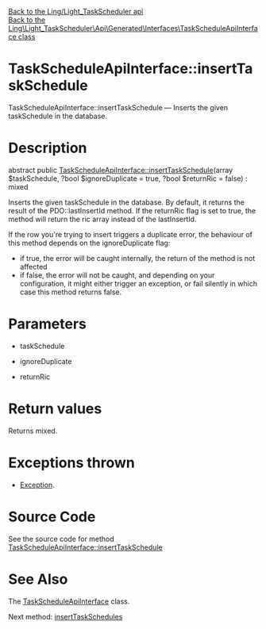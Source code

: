 [Back to the Ling/Light_TaskScheduler api](https://github.com/lingtalfi/Light_TaskScheduler/blob/master/doc/api/Ling/Light_TaskScheduler.md)<br>
[Back to the Ling\Light_TaskScheduler\Api\Generated\Interfaces\TaskScheduleApiInterface class](https://github.com/lingtalfi/Light_TaskScheduler/blob/master/doc/api/Ling/Light_TaskScheduler/Api/Generated/Interfaces/TaskScheduleApiInterface.md)


TaskScheduleApiInterface::insertTaskSchedule
================



TaskScheduleApiInterface::insertTaskSchedule — Inserts the given taskSchedule in the database.




Description
================


abstract public [TaskScheduleApiInterface::insertTaskSchedule](https://github.com/lingtalfi/Light_TaskScheduler/blob/master/doc/api/Ling/Light_TaskScheduler/Api/Generated/Interfaces/TaskScheduleApiInterface/insertTaskSchedule.md)(array $taskSchedule, ?bool $ignoreDuplicate = true, ?bool $returnRic = false) : mixed




Inserts the given taskSchedule in the database.
By default, it returns the result of the PDO::lastInsertId method.
If the returnRic flag is set to true, the method will return the ric array instead of the lastInsertId.


If the row you're trying to insert triggers a duplicate error, the behaviour of this method depends on
the ignoreDuplicate flag:
- if true, the error will be caught internally, the return of the method is not affected
- if false, the error will not be caught, and depending on your configuration, it might either
         trigger an exception, or fail silently in which case this method returns false.




Parameters
================


- taskSchedule

    

- ignoreDuplicate

    

- returnRic

    


Return values
================

Returns mixed.


Exceptions thrown
================

- [Exception](http://php.net/manual/en/class.exception.php).&nbsp;







Source Code
===========
See the source code for method [TaskScheduleApiInterface::insertTaskSchedule](https://github.com/lingtalfi/Light_TaskScheduler/blob/master/Api/Generated/Interfaces/TaskScheduleApiInterface.php#L35-L35)


See Also
================

The [TaskScheduleApiInterface](https://github.com/lingtalfi/Light_TaskScheduler/blob/master/doc/api/Ling/Light_TaskScheduler/Api/Generated/Interfaces/TaskScheduleApiInterface.md) class.

Next method: [insertTaskSchedules](https://github.com/lingtalfi/Light_TaskScheduler/blob/master/doc/api/Ling/Light_TaskScheduler/Api/Generated/Interfaces/TaskScheduleApiInterface/insertTaskSchedules.md)<br>

